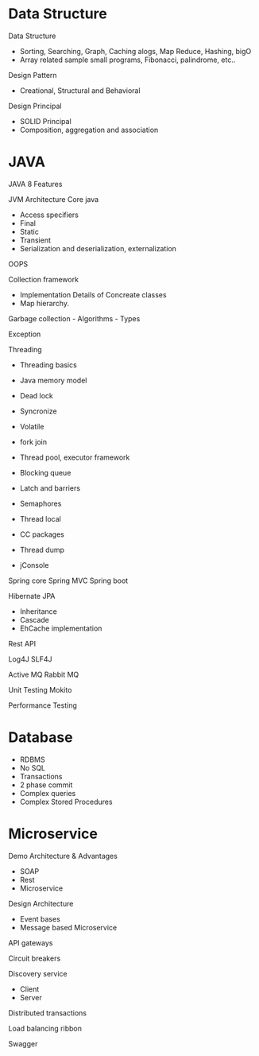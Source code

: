 # Data Structure
Data Structure
 - Sorting, Searching, Graph, Caching alogs, Map Reduce, Hashing, bigO 
 - Array related sample small programs, Fibonacci, palindrome, etc..
 
Design Pattern
 - Creational, Structural and Behavioral
 
Design Principal
 - SOLID Principal
 - Composition, aggregation and association 

# JAVA
JAVA 8 Features 

JVM Architecture
Core java
 - Access specifiers
 - Final
 - Static 
 - Transient
 - Serialization and deserialization, externalization  

OOPS 

Collection framework 
 - Implementation Details of Concreate classes
 - Map hierarchy.
 
Garbage collection 
	- Algorithms 
	- Types
  
Exception

Threading 
 - Threading basics
 - Java memory model
 - Dead lock
 - Syncronize 
 - Volatile

 - fork join
 - Thread pool, executor framework
 - Blocking queue
 - Latch and barriers
 - Semaphores
 - Thread local
 - CC packages
 - Thread dump
 - jConsole

Spring core
Spring MVC
Spring boot

Hibernate JPA
 - Inheritance
 - Cascade
 - EhCache implementation

Rest API

Log4J
SLF4J

Active MQ
Rabbit MQ

Unit Testing
Mokito

Performance Testing

# Database
 - RDBMS
 - No SQL
 - Transactions
 - 2 phase commit
 - Complex queries
 - Complex Stored Procedures

# Microservice
Demo Architecture & Advantages
 - SOAP
 - Rest
 - Microservice

Design Architecture
- Event bases
- Message based Microservice

API gateways

Circuit breakers

Discovery service
- Client
- Server

Distributed transactions

Load balancing ribbon

Swagger
